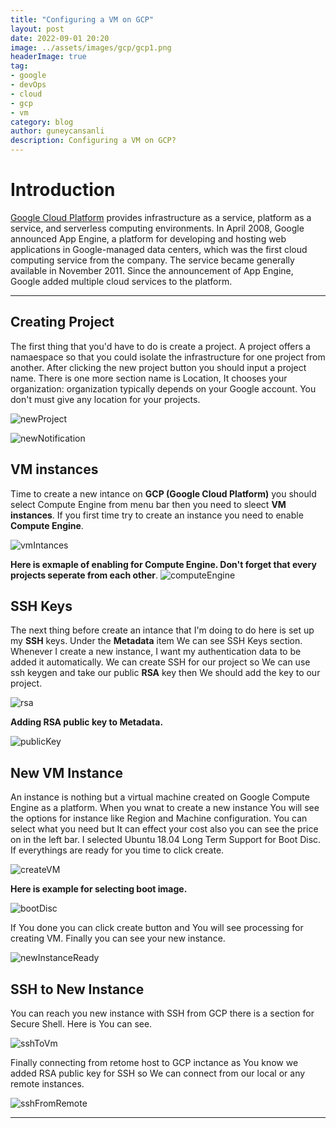 ```yaml
---
title: "Configuring a VM on GCP"
layout: post
date: 2022-09-01 20:20
image: ../assets/images/gcp/gcp1.png
headerImage: true
tag:
- google
- devOps
- cloud
- gcp
- vm
category: blog
author: guneycansanli
description: Configuring a VM on GCP?
---
```


# Introduction

[Google Cloud Platform][1]  provides infrastructure as a service, platform as a service, and serverless computing environments.
In April 2008, Google announced App Engine, a platform for developing and hosting web applications in Google-managed data centers, which was the first cloud computing service from the company. The service became generally available in November 2011. Since the announcement of App Engine, Google added multiple cloud services to the platform.

---

## Creating Project

The first thing that you'd have to do is create a project. A project offers a namaespace so that you could isolate the infrastructure for one project from another. After clicking the new project button you should input a project name. There is one more section name is Location, It chooses your organization: organization typically depends on your Google account. You don't must give any location for your projects.

![newProject][2]

![newNotification][3]

## VM instances

Time to create a new intance on **GCP (Google Cloud Platform)** you should select Compute Engine from menu bar then you need to sleect **VM instances**. If you first time try to create an instance you need to enable **Compute Engine**.

![vmIntances][4]


**Here is exmaple of enabling for Compute Engine. Don't forget that every projects seperate from each other**.
![computeEngine][5]

## SSH Keys

The next thing before create an intance that I'm doing to do here is set up my  **SSH** keys. Under the **Metadata** item We can see SSH Keys section. Whenever I create a new instance, I want my authentication data to be added it automatically. We can create SSH for our project so We can use ssh keygen and take our public **RSA** key then We should add the key to our project.

![rsa][6]

**Adding RSA public key to Metadata.**

![publicKey][7]


## New VM Instance

An instance is nothing but a virtual machine created on Google Compute Engine as a platform. When you wnat to create a new instance You will see the options for instance like Region and Machine configuration. You can select what you need but It can effect your cost also you can see the price on in the left bar. I selected Ubuntu 18.04 Long Term Support for Boot Disc. If everythings are ready for you time to click create.

![createVM][8]


**Here is example for selecting boot image.**

![bootDisc][9]

If You done you can click create button and You will see processing for creating VM. Finally you can see your new instance.

![newInstanceReady][10]

## SSH to New Instance

You can reach you new instance with SSH from GCP there is a section for Secure Shell. Here is You can see.

![sshToVm][11]

Finally connecting from retome host to GCP inctance as You know we added RSA public key for SSH so We can connect from our local or any remote instances.

![sshFromRemote][12]





---

[1]: https://cloud.google.com/
[2]: ../assets/images/gcp/gcp2.png
[3]: ../assets/images/gcp/gcp3.png
[4]: ../assets/images/gcp/gcp4.png
[5]: ../assets/images/gcp/gcp5.png
[6]: ../assets/images/gcp/gcp6.png
[7]: ../assets/images/gcp/gcp7.png
[8]: ../assets/images/gcp/gcp8.png
[9]: ../assets/images/gcp/gcp9.png
[10]: ../assets/images/gcp/gcp10.png
[11]: ../assets/images/gcp/gcp11.png
[12]: ../assets/images/gcp/gcp12.png